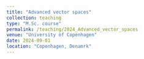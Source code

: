 ```yaml
---
title: "Advanced vector spaces"
collection: teaching
type: "M.Sc. course"
permalink: /teaching/2024_Advanced_vector_spaces
venue: "University of Copenhagen"
date: 2024-09-01
location: "Copenhagen, Denamrk"
---
```


[This is a description of a teaching experience. You can use markdown like any other post.]: #

